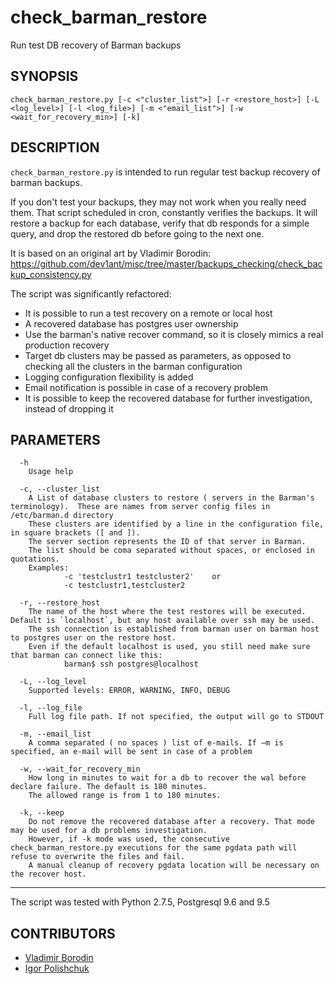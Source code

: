 check_barman_restore
===================

Run test DB recovery of Barman backups

SYNOPSIS
--------

    check_barman_restore.py [-c <"cluster_list">] [-r <restore_host>] [-L <log_level>] [-l <log_file>] [-m <"email_list">] [-w <wait_for_recovery_min>] [-k]

DESCRIPTION
-----------

`check_barman_restore.py` is intended to run regular test backup recovery of barman backups.

If you don't test your backups, they may not work when you really need them. That script
scheduled in cron, constantly verifies the backups. It will restore a backup for each database,
verify that db responds for a simple query, and drop the restored db before going to the next one.

It is based on an original art by Vladimir Borodin:
https://github.com/dev1ant/misc/tree/master/backups_checking/check_backup_consistency.py

 The script was significantly refactored:
 - It is possible to run a test recovery on a remote or local host
 - A recovered database has postgres user ownership 
 - Use the barman's native recover command, so it is closely mimics a real production recovery
 - Target db clusters may be passed as parameters, as opposed to checking all the clusters in the barman configuration
 - Logging configuration flexibility is added
 - Email notification is possible in case of a recovery problem
 - It is possible to keep the recovered database for further investigation, instead of dropping it

PARAMETERS
----------

      -h
        Usage help

      -c, --cluster_list
        A List of database clusters to restore ( servers in the Barman's terminology).  These are names from server config files in /etc/barman.d directory
        These clusters are identified by a line in the configuration file, in square brackets ([ and ]).
        The server section represents the ID of that server in Barman.
        The list should be coma separated without spaces, or enclosed in quotations.
        Examples:
                -c 'testclustr1 testcluster2'    or
                -c testclustr1,testcluster2

      -r, --restore_host
        The name of the host where the test restores will be executed. Default is `localhost`, but any host available over ssh may be used.
        The ssh connection is established from barman user on barman host to postgres user on the restore host.
        Even if the default localhost is used, you still need make sure that barman can connect like this:
                barman$ ssh postgres@localhost

      -L, --log_level
        Supported levels: ERROR, WARNING, INFO, DEBUG

      -l, --log_file
        Full log file path. If not specified, the output will go to STDOUT

      -m, --email_list
        A comma separated ( no spaces ) list of e-mails. If –m is specified, an e-mail will be sent in case of a problem

      -w, --wait_for_recovery_min
        How long in minutes to wait for a db to recover the wal before declare failure. The default is 180 minutes.
        The allowed range is from 1 to 180 minutes.

      -k, --keep
        Do not remove the recovered database after a recovery. That mode may be used for a db problems investigation.
        However, if -k mode was used, the consecutive check_barman_restore.py executions for the same pgdata path will refuse to overwrite the files and fail.
        A manual cleanup of recovery pgdata location will be necessary on the recover host.

- - -

The script was tested with Python 2.7.5, Postgresql 9.6 and  9.5

CONTRIBUTORS
------------

* [Vladimir Borodin](https://github.com/dev1ant)
* [Igor Polishchuk](https://github.com/ipolishchuk)
